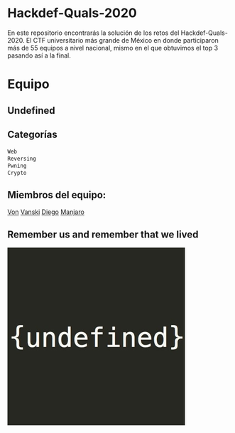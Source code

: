 # Hackdef-Quals-2020

En este repositorio encontrarás la solución de los retos del Hackdef-Quals-2020. 
El CTF universitario más grande de México en donde participaron más de 55 equipos a nivel nacional,
mismo en el que obtuvimos el top 3 pasando así a la final.

# Equipo

## Undefined

## Categorías

```
Web
Reversing
Pwning
Crypto
```

## Miembros del equipo:

[Von](https://twitter.com/developerjesus)
[Vanski](https://github.com/ivanmedina)
[Diego](https://github.com/Drdzmtz)
[Manjaro](https://github.com/mariomanza150)

## Remember us and remember that we lived

![Undefined](undefined.jpg)
